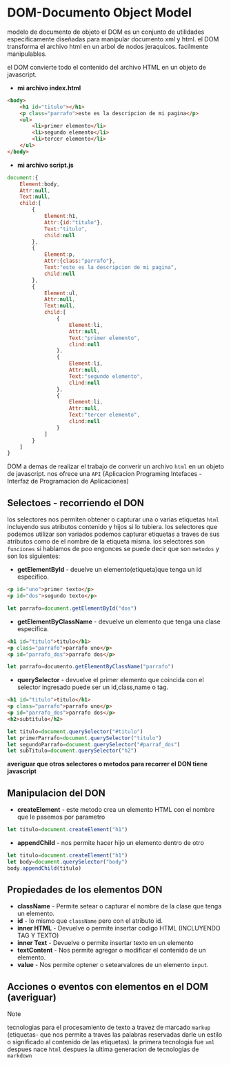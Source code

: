 # DOM-Documento Object Model
modelo de documento de objeto
el DOM es un conjunto de utilidades especificamente diseñadas para manipular documento xml y html.
el DOM transforma el archivo html en un arbol de nodos jeraquicos.
facilmente manipulables.

el DOM convierte todo el contenido del archivo HTML en un objeto de javascript.
- **mi archivo index.html**
```html
<body>
    <h1 id="titulo"></h1>
    <p class="parrafo">este es la descripcion de mi pagina</p>
    <ul>
        <li>primer elemento</li>
        <li>segundo elemento</li> 
        <li>tercer elemento</li>
    </ul>   
</body>
```
- **mi archivo script.js**
```js
document:{
    Element:body,
    Attr:null,
    Text:null,
    child:[
        {
            Element:h1,
            Attr:{id:"titulo"},
            Text:"titulo",
            child:null
        },
        {
            Element:p,
            Attr:{class:"parrafo"},
            Text:"este es la descripcion de mi pagina",
            child:null
        },
        {
            Element:ul,
            Attr:null,
            Text:null,
            child:[
                {
                    Element:li,
                    Attr:null,
                    Text:"primer elemento",
                    clind:null
                },
                {
                    Element:li,
                    Attr:null,
                    Text:"segundo elemento",
                    clind:null
                },
                {
                    Element:li,
                    Attr:null,
                    Text:"tercer elemento",
                    clind:null
                }
            ]
        }
    ]
}
```
DOM a demas de realizar el trabajo de converir un archivo `html` en un objeto de javascript. nos ofrece una `API` (Aplicacion Programing Intefaces - Interfaz de Programacion de Aplicaciones)

## Selectoes - recorriendo el DON
los selectores nos permiten obtener o capturar una o varias etiquetas `html` incluyendo sus atributos contenido y hijos si lo tubiera.
los selectores que podemos utilizar son variados podemos capturar etiquetas a traves de sus atributos como  de el nombre de la etiqueta misma.
los selectores son `funciones` si hablamos de poo engonces se puede decir que son `metodos` y son los siguientes:
- **getElementById** - deuelve un elemento(etiqueta)que tenga un id especifico.
```html
<p id="uno">primer texto</p>
<p id="dos">segundo texto</p>
```
```js
let parrafo=document.getElementById("dos")
```
- **getElementByClassName** - devuelve un elemento que tenga una clase especifica.
```html
<h1 id="titulo">titulo</h1>
<p class="parrafo">parrafo uno</p>
<p id="parrafo_dos">parrafo dos</p>
```
```js
let parrafo=documento.getElementByClassName("parrafo")
```
- **querySelector** - devuelve el primer elemento que coincida con el selector ingresado puede ser un id,class,name o tag.
```html
<h1 id="titulo">titulo</h1>
<p class="parrafo">parrafo uno</p>
<p id="parrafo_dos">parrafo dos</p>
<h2>subtitulo</h2>
```
```js
let titulo=document.querySelector("#titulo")
let primerParrafo=document.querySelector("titulo")
let segundoParrafo=document.querySelector("#parraf_dos")
let subTitulo=document.querySelector("h2")
```
**averiguar que otros selectores o metodos para recorrer el DON tiene javascript**

## Manipulacion del DON
- **createElement** - este metodo crea un elemento HTML con el nombre que le pasemos por parametro
```js
let titulo=document.createElement("h1")
```
- **appendChild** - nos permite hacer hijo un elemento dentro de otro
```js
let titulo=document.createElement("h1")
let body=document.querySelector("body")
body.appendChild(titulo)
```
## Propiedades de los elementos DON
- **className** - Permite setear o capturar el nombre de la clase que tenga un elemento.
- **id** - lo mismo que `className` pero con el atributo id.
- **inner HTML** - Devuelve o permite insertar codigo HTML (INCLUYENDO TAG Y TEXTO)
- **inner Text** - Devuelve o permite insertar texto en un elemento
- **textContent** - Nos permite agregar o modificar el contenido de un elemento.
- **value** - Nos permite optener o setearvalores de un elemento `input`.
 ## Acciones  o eventos con elementos en el DOM (averiguar)

> [!NOTE]
> tecnologias para el procesamiento de texto a travez de marcado `markup` (etiquetas- que nos permite a traves las palabras reservadas darle un estilo o significado al contenido de las etiquetas). la primera tecnologia fue `xml` despues nace `html` despues la ultima generacion de tecnologias de `markdown`